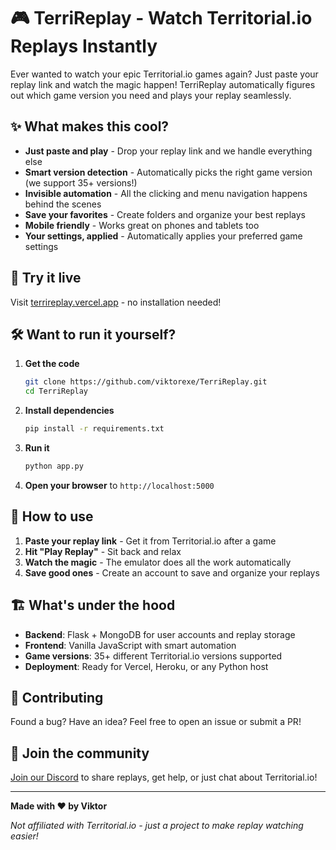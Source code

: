 # 🎮 TerriReplay - Watch Territorial.io Replays Instantly

Ever wanted to watch your epic Territorial.io games again? Just paste your replay link and watch the magic happen! TerriReplay automatically figures out which game version you need and plays your replay seamlessly.

## ✨ What makes this cool?

- **Just paste and play** - Drop your replay link and we handle everything else
- **Smart version detection** - Automatically picks the right game version (we support 35+ versions!)
- **Invisible automation** - All the clicking and menu navigation happens behind the scenes
- **Save your favorites** - Create folders and organize your best replays
- **Mobile friendly** - Works great on phones and tablets too
- **Your settings, applied** - Automatically applies your preferred game settings

## 🚀 Try it live

Visit [terrireplay.vercel.app](https://terrireplay.vercel.app) - no installation needed!

## 🛠️ Want to run it yourself?

1. **Get the code**
   ```bash
   git clone https://github.com/viktorexe/TerriReplay.git
   cd TerriReplay
   ```

2. **Install dependencies**
   ```bash
   pip install -r requirements.txt
   ```

3. **Run it**
   ```bash
   python app.py
   ```

4. **Open your browser** to `http://localhost:5000`

## 🎯 How to use

1. **Paste your replay link** - Get it from Territorial.io after a game
2. **Hit "Play Replay"** - Sit back and relax
3. **Watch the magic** - The emulator does all the work automatically
4. **Save good ones** - Create an account to save and organize your replays

## 🏗️ What's under the hood

- **Backend**: Flask + MongoDB for user accounts and replay storage
- **Frontend**: Vanilla JavaScript with smart automation
- **Game versions**: 35+ different Territorial.io versions supported
- **Deployment**: Ready for Vercel, Heroku, or any Python host

## 🤝 Contributing

Found a bug? Have an idea? Feel free to open an issue or submit a PR!

## 💬 Join the community

[Join our Discord](https://discord.gg/HvF5QnqtHN) to share replays, get help, or just chat about Territorial.io!

---

**Made with ❤️ by Viktor**

*Not affiliated with Territorial.io - just a project to make replay watching easier!*

